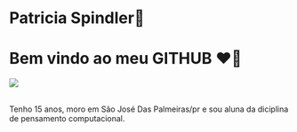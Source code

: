 <div display="inline-bloke">
<h1 aling="left"> Patricia Spindler🌚 </h1>
<h1 aling="left"> Bem vindo ao meu <b>GITHUB</b> ❤️‍🔥</h1>
  
<img src="https://cdn.jsdelivr.net/gh/devicons/devicon/icons/facebook/facebook-original.svg" />


</br>
</br>

Tenho 15 anos, moro em São José Das Palmeiras/pr e sou aluna da diciplina de pensamento computacional.


</br>
</br>
